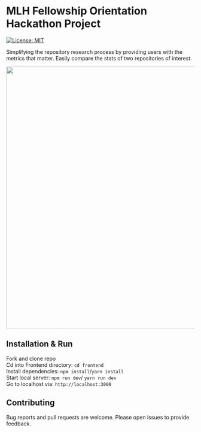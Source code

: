 # MLH Fellowship Orientation Hackathon Project
[![License: MIT](https://img.shields.io/badge/License-MIT-yellow.svg)](https://opensource.org/licenses/MIT)

Simplifying the repository research process by providing users with the metrics that matter. Easily compare the stats of two repositories of interest.


<p align="center"><img src="https://cdn.discordapp.com/attachments/890761932380971009/890790069672226858/unknown.png" width="700px"/></p>

## Installation & Run

Fork and clone repo \
Cd into Frontend directory: `cd frontend` \
Install dependencies: `npm install`/`yarn install` \
Start local server: `npm run dev`/ `yarn run dev` \
Go to localhost via: `http://localhost:3000`

## Contributing

Bug reports and pull requests are welcome. Please open issues to provide feedback.

